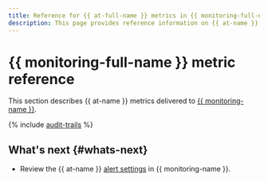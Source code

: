 ```yaml
---
title: Reference for {{ at-full-name }} metrics in {{ monitoring-full-name }}
description: This page provides reference information on {{ at-name }} metrics delivered to {{ monitoring-full-name }}.
---
```


# {{ monitoring-full-name }} metric reference

This section describes {{ at-name }} metrics delivered to [{{ monitoring-name }}](../../monitoring/).

{% include [audit-trails](../../_includes/monitoring/metrics-ref/audit-trails.md) %}

## What's next {#whats-next}

* Review the {{ at-name }} [alert settings](../tutorials/alerts-monitoring.md) in {{ monitoring-name }}.
